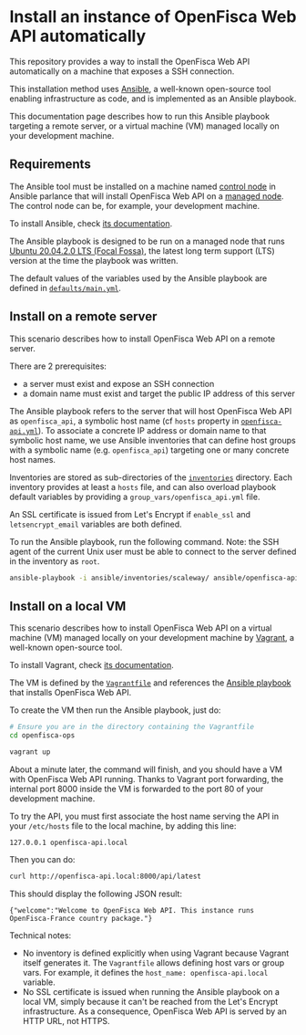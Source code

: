 # Install an instance of OpenFisca Web API automatically

This repository provides a way to install the OpenFisca Web API automatically on a machine that exposes a SSH connection.

This installation method uses [Ansible](https://www.ansible.com/), a well-known open-source tool enabling infrastructure as code, and is implemented as an Ansible playbook.

This documentation page describes how to run this Ansible playbook targeting a remote server, or a virtual machine (VM) managed locally on your development machine.

## Requirements

The Ansible tool must be installed on a machine named [control node](https://docs.ansible.com/ansible/latest/network/getting_started/basic_concepts.html#control-node) in Ansible parlance that will install OpenFisca Web API on a [managed node](https://docs.ansible.com/ansible/latest/network/getting_started/basic_concepts.html#managed-nodes). The control node can be, for example, your development machine.

To install Ansible, check [its documentation](https://docs.ansible.com/ansible/latest/installation_guide/intro_installation.html).

The Ansible playbook is designed to be run on a managed node that runs [Ubuntu 20.04.2.0 LTS (Focal Fossa)](https://releases.ubuntu.com/20.04/), the latest long term support (LTS) version at the time the playbook was written.

The default values of the variables used by the Ansible playbook are defined in [`defaults/main.yml`](../ansible/roles/openfisca-api/default/main.yml).

## Install on a remote server

This scenario describes how to install OpenFisca Web API on a remote server.

There are 2 prerequisites:

- a server must exist and expose an SSH connection
- a domain name must exist and target the public IP address of this server

The Ansible playbook refers to the server that will host OpenFisca Web API as `openfisca_api`, a symbolic host name (cf `hosts` property in [`openfisca-api.yml`](../ansible/openfisca-api.yml)).
To associate a concrete IP address or domain name to that symbolic host name, we use Ansible inventories that can define host groups with a symbolic name (e.g. `openfisca_api`) targeting one or many concrete host names.

Inventories are stored as sub-directories of the [`inventories`](../ansible/inventories/) directory. Each inventory provides at least a `hosts` file, and can also overload playbook default variables by providing a `group_vars/openfisca_api.yml` file.

An SSL certificate is issued from Let's Encrypt if `enable_ssl` and `letsencrypt_email` variables are both defined.

To run the Ansible playbook, run the following command. Note: the SSH agent of the current Unix user must be able to connect to the server defined in the inventory as `root`.

```bash
ansible-playbook -i ansible/inventories/scaleway/ ansible/openfisca-api.yml
```

## Install on a local VM

This scenario describes how to install OpenFisca Web API on a virtual machine (VM) managed locally on your development machine by [Vagrant](https://www.vagrantup.com/), a well-known open-source tool.

To install Vagrant, check [its documentation](https://www.vagrantup.com/docs/installation).

The VM is defined by the [`Vagrantfile`](../Vagrantfile) and references the [Ansible playbook](../ansible/openfisca-api.yml) that installs OpenFisca Web API.

To create the VM then run the Ansible playbook, just do:

```bash
# Ensure you are in the directory containing the Vagrantfile
cd openfisca-ops

vagrant up
```

About a minute later, the command will finish, and you should have a VM with OpenFisca Web API running. Thanks to Vagrant port forwarding, the internal port 8000 inside the VM is forwarded to the port 80 of your development machine.

To try the API, you must first associate the host name serving the API in your `/etc/hosts` file to the local machine, by adding this line:

```text
127.0.0.1 openfisca-api.local
```

Then you can do:

```bash
curl http://openfisca-api.local:8000/api/latest
```

This should display the following JSON result:

```text
{"welcome":"Welcome to OpenFisca Web API. This instance runs OpenFisca-France country package."}
```

Technical notes:

- No inventory is defined explicitly when using Vagrant because Vagrant itself generates it. The `Vagrantfile` allows defining host vars or group vars. For example, it defines the `host_name: openfisca-api.local` variable.
- No SSL certificate is issued when running the Ansible playbook on a local VM, simply because it can't be reached from the Let's Encrypt infrastructure. As a consequence, OpenFisca Web API is served by an HTTP URL, not HTTPS.
